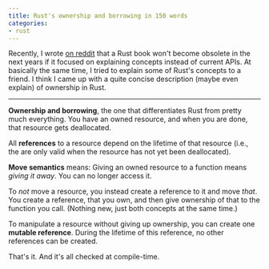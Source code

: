 ```yaml
---
title: Rust's ownership and borrowing in 150 words
categories:
- rust
---
```

Recently, I wrote [on reddit](https://www.reddit.com/r/rust/comments/4vfzvc/list_of_rust_books/d5y8i0o?context=3) that a Rust book won't become obsolete in the next years if it focused on explaining concepts instead of current APIs. At basically the same time, I tried to explain some of Rust's concepts to a friend. I think I came up with a quite concise description (maybe even explain) of ownership in Rust.

- - -

**Ownership and borrowing**, the one that differentiates Rust from pretty much everything. You have an owned resource, and when you are done, that resource gets deallocated.

All **references** to a resource depend on the lifetime of that resource (i.e., the are only valid when the resource has not yet been deallocated).

**Move semantics** means: Giving an owned resource to a function means _giving it away_. You can no longer access it.

To _not_ move a resource, you instead create a reference to it and move _that_. You create a reference, that you own, and then give ownership of that to the function you call. (Nothing new, just both concepts at the same time.)

To manipulate a resource without giving up ownership, you can create one **mutable reference**. During the lifetime of this reference, no other references can be created.

That's it. And it's all checked at compile-time.
